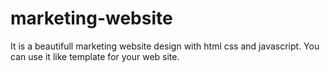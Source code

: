 # marketing-website
It is a beautifull marketing website design with html css and javascript. You can use it like template for your web site.
